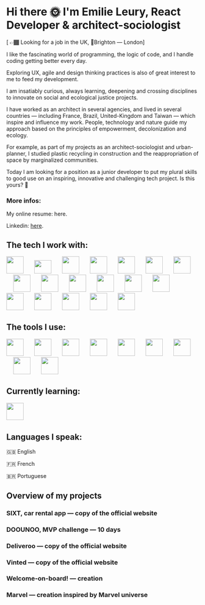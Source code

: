 # Hi there  🌞 I'm Emilie Leury, React Developer & architect-sociologist 

[ 👉🏾 Looking for a job in the UK, 📍Brighton — London]

I like the fascinating world of programming, the logic of code, and I handle coding getting better every day. 

Exploring UX, agile and design thinking practices is also of great interest to me to feed my development. 

I am insatiably curious, always learning, deepening and crossing disciplines to innovate on social and ecological justice projects.

I have worked as an architect in several agencies, and lived in several countries — including France, Brazil, United-Kingdom and Taiwan — which inspire and influence my work. People, technology and nature guide my approach based on the principles of empowerment, decolonization and ecology.

For example, as part of my projects as an architect-sociologist and urban-planner, I studied plastic recycling in construction and the reappropriation of space by marginalized communities.

Today I am looking for a position as a junior developer to put my plural skills to good use on an inspiring, innovative and challenging tech project. Is this yours? 👀

### More infos:
My online resume: here.

Linkedin: [here](https://www.linkedin.com/in/emilie-leury-30a1aa89/).


## The tech I work with:
[<img width="45px" style="margin-right: 10px" src="https://cdn.jsdelivr.net/gh/devicons/devicon/icons/react/react-original.svg"/>](https://fr.reactjs.org/)&emsp;
[<img width="45px" height="35px" style="margin-right: 10px" src="https://cdn.worldvectorlogo.com/logos/react-native-1.svg"/>](https://reactnative.dev/)&emsp;
[<img width="45px" style="margin-right: 10px" src="https://assets.website-files.com/61ca3f775a79ec5f87fcf937/6202fcdee5ee8636a145a41b_1234.png"/>](https://expressjs.com/fr/)&emsp;
[<img width="45px" style="margin-right: 10px" src="https://cdn.jsdelivr.net/gh/devicons/devicon/icons/sass/sass-original.svg"/>](https://sass-lang.com/)&emsp;
[<img width="45px" style="margin-right: 10px" src="https://cdn.jsdelivr.net/gh/devicons/devicon/icons/mongodb/mongodb-original-wordmark.svg"/>](https://www.mongodb.com/fr-fr)&emsp;
[<img width="45px" style="margin-right: 10px" src="https://cdn.jsdelivr.net/gh/devicons/devicon/icons/nodejs/nodejs-original.svg"/>](https://nodejs.org/en/)&emsp;
[<img width="45px" style="margin-right: 10px" src="https://vitejs.dev/logo.svg"/>](https://vitejs.dev/)&emsp;
[<img width="45px" style="margin-right: 10px" src="https://res.cloudinary.com/dn7zdnm89/image/upload/v1649711015/Stack/Axios__computer_library__logo.svg_v22zbe.png"/>](https://axios-http.com/docs/intro)&emsp;
[<img width="45px" style="margin-right: 10px" src="https://res.cloudinary.com/dn7zdnm89/image/upload/v1649711492/Stack/Javascript_Logo_u2qgnb.png"/>](https://www.javascript.com)&emsp;
<img width="45px" style="margin-right: 10px" src="https://res.cloudinary.com/dn7zdnm89/image/upload/v1649711643/Stack/html-1_rkqezf.svg"/>&emsp;
<img width="45px" style="margin-right: 10px" src="https://res.cloudinary.com/dn7zdnm89/image/upload/v1649711787/Stack/CSS3_logo.svg_xrgnjc.png"/>&emsp;
[<img width="45px" style="margin-right: 10px" src="https://res.cloudinary.com/dn7zdnm89/image/upload/v1649712289/Stack/430-4309574_mongoose-js-logo-hd-png-download_d9udnj.jpg"/>](https://mongoosejs.com/)&emsp;
[<img width="45px" style="margin-right: 10px" src="https://res.cloudinary.com/dn7zdnm89/image/upload/v1649757167/Stack/Tailwind_CSS_Logo.svg_wu5pvt.png"/>](https://tailwindcss.com/)&emsp;
[<img width="45px" style="margin-right: 10px" src="https://cdn.worldvectorlogo.com/logos/netlify.svg"/>](https://www.netlify.com/
)&emsp;
[<img width="45px" style="margin-right: 10px" src="https://cdn.jsdelivr.net/gh/devicons/devicon/icons/heroku/heroku-original.svg"/>](https://www.heroku.com
)&emsp;
[<img width="45px" style="margin-right: 10px" src="https://i.imgur.com/Dns5wR8.png"/>](https://www.googleadservices.com/pagead/aclk?sa=L&ai=DChcSEwinvL2kouT2AhUDkGgJHUxDBa8YABAAGgJ3Zg&ae=2&ohost=www.google.com&cid=CAESbeD23mskK7WJc5I496zyIxMNz8PBJEayKj3gXcKvDRmSxScTK2dhJf_QAI2clNSmzS1y-aGel6o2LfD9kfQdlAhLNp-4Pl7IU2lyrctI0xgxoxrcvKjG6EJlsxchogyWUtkITQYY6eg2XsdM-po&sig=AOD64_3f6MI0kU_yx-KJnwxLxVPZmsvONw&q&adurl&ved=2ahUKEwjUjLWkouT2AhVDzIUKHSCVASUQ0Qx6BAgCEAE)&emsp;
[<img width="45px" style="margin-right: 10px" src="https://res.cloudinary.com/dn7zdnm89/image/upload/v1649701349/Stack/mailgun-logo-png-transparent_hlonlg.png"/>](https://www.mailgun.com/?utm_term=mailgun&utm_campaign=12070351916&utm_content=&utm_source=google&utm_medium=cpc&hsa_grp=119308153667&hsa_cam=750089235&hsa_mt=e&hsa_net=adwords&hsa_ver=3&hsa_acc=2217295277&hsa_ad=491312739064&hsa_src=g&hsa_tgt=kwd-41599135362&hsa_kw=mailgun&gclid=CjwKCAjwo8-SBhAlEiwAopc9W4JyWD7LWos9Ta8EDGKSG_mZT1EvQqMRT2UoXJEziHUaPP5ZHUEwPhoCRFEQAvD_BwE)&emsp;
[<img width="45px" style="margin-right: 10px" src="https://upload.wikimedia.org/wikipedia/commons/b/ba/Stripe_Logo%2C_revised_2016.svg"/>](https://stripe.com/fr)&emsp;




## The tools I use:

[<img width="45px" style="margin-right: 10px" src="https://cdn.jsdelivr.net/gh/devicons/devicon/icons/vscode/vscode-original.svg"/>](https://code.visualstudio.com/)&emsp;
[<img width="45px" style="margin-right: 10px" src="https://cdn.jsdelivr.net/gh/devicons/devicon/icons/git/git-original.svg"/>](https://git-scm.com/)&emsp;
[<img width="45px" style="margin-right: 10px" src="https://cdn.jsdelivr.net/gh/devicons/devicon/icons/figma/figma-original.svg"/>](https://www.figma.com/)&emsp;
[<img width="45px" style="margin-right: 10px" src="https://cdn.jsdelivr.net/gh/devicons/devicon/icons/slack/slack-original.svg"/>](https://slack.com/intl/fr-fr/)&emsp;
[<img width="45px" style="margin-right: 10px" src="https://res.cloudinary.com/dn7zdnm89/image/upload/v1649701377/Stack/photoshop-1065296_960_720_gy8aay.jpg"/>](https://www.adobe.com/uk/products/photoshop/landpa.html?mv=search&mv=search&sdid=LZ32SYVR&ef_id=CjwKCAjwo8-SBhAlEiwAopc9W1gr6zeYjL7axYNu3eJkIsfxvVQ1Tz_vOG2QWOszZ5F0HkWffC6FTxoCbM4QAvD_BwE:G:s&s_kwcid=AL!3085!3!441664377297!e!!g!!photoshop!1422700211!58647953511&gclid=CjwKCAjwo8-SBhAlEiwAopc9W1gr6zeYjL7axYNu3eJkIsfxvVQ1Tz_vOG2QWOszZ5F0HkWffC6FTxoCbM4QAvD_BwE)&emsp;
[<img width="45px" style="margin-right: 10px" src="https://res.cloudinary.com/dn7zdnm89/image/upload/v1649701525/Stack/indesign_oazoah.png"/>](https://www.adobe.com/uk/products/indesign.html)&emsp;
[<img width="45px" style="margin-right: 10px" src="https://res.cloudinary.com/dn7zdnm89/image/upload/v1649710646/Stack/Notion_app_logo_rftwbo.png"/>](https://www.notion.so/)&emsp;
[<img width="45px" style="margin-right: 10px" src="https://res.cloudinary.com/dn7zdnm89/image/upload/v1649701372/Stack/Octicons-mark-github_murw77.svg"/>](https://github.com/)&emsp;
[<img width="45px" style="margin-right: 10px" src="https://res.cloudinary.com/dn7zdnm89/image/upload/v1649710808/Stack/2893aede23f01bfcbd2319326bc96a6ed0524eba759745ed6d73405a3a8b67a8_jzjhwh.png"/>](https://www.postman.com/)&emsp;



## Currently learning:

[<img width="45px" style="margin-right: 10px" src="https://cdn.jsdelivr.net/gh/devicons/devicon/icons/typescript/typescript-original.svg"/>](https://www.typescriptlang.org/)&emsp;

## Languages I speak:

🇬🇧 English

🇫🇷 French

🇧🇷 Portuguese

## Overview of my projects
### SIXT, car rental app — copy of the official website

### DOOUNOO, MVP challenge — 10 days

### Deliveroo — copy of the official website
### Vinted — copy of the official website
### Welcome-on-board! — creation
### Marvel — creation inspired by Marvel universe
